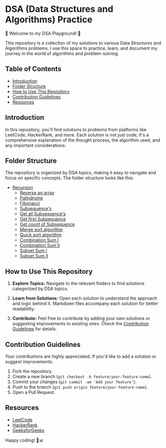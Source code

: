 # DSA (Data Structures and Algorithms) Practice

🚀 Welcome to my DSA Playground! 🚀

This repository is a collection of my solutions to various Data Structures and Algorithms problems. I use this space to practice, learn, and document my journey in the world of algorithms and problem-solving.

## Table of Contents

- [Introduction](#introduction)
- [Folder Structure](#folder-structure)
- [How to Use This Repository](#how-to-use-this-repository)
- [Contribution Guidelines](#contribution-guidelines)
- [Resources](#resources)

## Introduction

In this repository, you'll find solutions to problems from platforms like LeetCode, HackerRank, and more. Each solution is not just code; it's a comprehensive explanation of the thought process, the algorithm used, and any important considerations.

## Folder Structure

The repository is organized by DSA topics, making it easy to navigate and focus on specific concepts. The folder structure looks like this:

- [Recursion](#recursion)
	- [Reverse an array](Recursion/Reverse%20an%20array.md)
	- [Palindrome](Recursion/Palindrome.md)
	- [Fibonacci](Recursion/Fibonacci.md)
	- [Subsequence's](Recursion/Subsequence's.md)
	- [Get all Subsequence's](Recursion/Get%20all%20subsequence's.md)
	- [Get first Subsequence](Recursion/Get%20first%20subsequence.md)
	- [Get count of Subsequence](Recursion/Get%20count%20of%20Subsequence's.md)
	- [Merge sort algorithm](Recursion/Merge%20Sort%20Algorithm.md)
	- [Quick sort algorithm](Recursion/Quick%20Sort%20Algorithm.md)
	- [Combination Sum I](Recursion/Combination%20Sum%20I.md)
	- [Combination Sum II](Recursion/Combination%20Sum%20II.md)
	- [Subset Sum I](Recursion/Subset%20Sum%20I.md)
	- [Subset Sum II](Recursion/Subset%20Sum%20II.md)
  

## How to Use This Repository

1. **Explore Topics:**
   Navigate to the relevant folders to find solutions categorized by DSA topics.

2. **Learn from Solutions:**
   Open each solution to understand the approach and logic behind it. Markdown files accompany each solution for better readability.

3. **Contribute:**
   Feel free to contribute by adding your own solutions or suggesting improvements to existing ones. Check the [Contribution Guidelines](#contribution-guidelines) for details.

## Contribution Guidelines

Your contributions are highly appreciated. If you'd like to add a solution or suggest improvements:

1. Fork the repository.
2. Create a new branch (`git checkout -b feature/your-feature-name`).
3. Commit your changes (`git commit -am 'Add your feature'`).
4. Push to the branch (`git push origin feature/your-feature-name`).
5. Open a Pull Request.

## Resources

- [LeetCode](https://leetcode.com/)
- [HackerRank](https://www.hackerrank.com/domains/tutorials/10-days-of-javascript)
- [GeeksforGeeks](https://www.geeksforgeeks.org/)

Happy coding! 🚀📊
